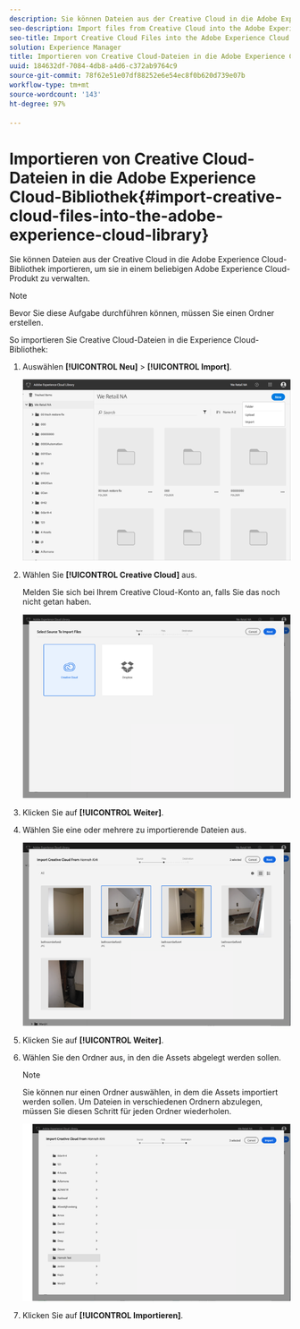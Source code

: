 ```yaml
---
description: Sie können Dateien aus der Creative Cloud in die Adobe Experience Cloud-Bibliothek importieren, um sie in einem beliebigen Adobe Experience Cloud-Produkt zu verwalten.
seo-description: Import files from Creative Cloud into the Adobe Experience Cloud Library to manage them from any Adobe Experience Cloud product.
seo-title: Import Creative Cloud Files into the Adobe Experience Cloud Library
solution: Experience Manager
title: Importieren von Creative Cloud-Dateien in die Adobe Experience Cloud-Bibliothek
uuid: 184632df-7084-4db8-a4d6-c372ab9764c9
source-git-commit: 78f62e51e07df88252e6e54ec8f0b620d739e07b
workflow-type: tm+mt
source-wordcount: '143'
ht-degree: 97%

---
```



# Importieren von Creative Cloud-Dateien in die Adobe Experience Cloud-Bibliothek{#import-creative-cloud-files-into-the-adobe-experience-cloud-library}

Sie können Dateien aus der Creative Cloud in die Adobe Experience Cloud-Bibliothek importieren, um sie in einem beliebigen Adobe Experience Cloud-Produkt zu verwalten.

>[!NOTE]
>
>Bevor Sie diese Aufgabe durchführen können, müssen Sie einen Ordner erstellen.

So importieren Sie Creative Cloud-Dateien in die Experience Cloud-Bibliothek:

1. Auswählen **[!UICONTROL Neu]** > **[!UICONTROL Import]**.

   ![](assets/library_new_folder_upload.png)

1. Wählen Sie **[!UICONTROL Creative Cloud]** aus.

   Melden Sie sich bei Ihrem Creative Cloud-Konto an, falls Sie das noch nicht getan haben.

   ![](assets/library_import_cc.png)

1. Klicken Sie auf **[!UICONTROL Weiter]**.
1. Wählen Sie eine oder mehrere zu importierende Dateien aus.

   ![](assets/library_import_cc_assets_selected.png)

1. Klicken Sie auf **[!UICONTROL Weiter]**.
1. Wählen Sie den Ordner aus, in den die Assets abgelegt werden sollen.

   >[!NOTE]
   >
   >Sie können nur einen Ordner auswählen, in dem die Assets importiert werden sollen. Um Dateien in verschiedenen Ordnern abzulegen, müssen Sie diesen Schritt für jeden Ordner wiederholen.

   ![](assets/library_import_cc_folder_select.png)

1. Klicken Sie auf **[!UICONTROL Importieren]**.

